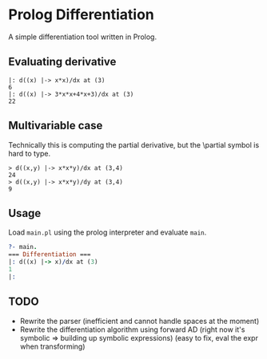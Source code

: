 # Prolog Differentiation

A simple differentiation tool written in Prolog. 

## Evaluating derivative

```
|: d((x) |-> x*x)/dx at (3)
6
|: d((x) |-> 3*x*x+4*x+3)/dx at (3)
22
```

## Multivariable case

Technically this is computing the partial derivative, but the \partial symbol is hard to type.

```
> d((x,y) |-> x*x*y)/dx at (3,4)
24
> d((x,y) |-> x*x*y)/dy at (3,4)
9
```

## Usage

Load `main.pl` using the prolog interpreter and evaluate `main`.

```prolog
?- main.
=== Differentiation ===
|: d((x) |-> x)/dx at (3)
1
|: 
```

## TODO

+ Rewrite the parser (inefficient and cannot handle spaces at the moment)
+ Rewrite the differentiation algorithm using forward AD (right now it's symbolic => building up symbolic expressions) (easy to fix, eval the expr when transforming)
